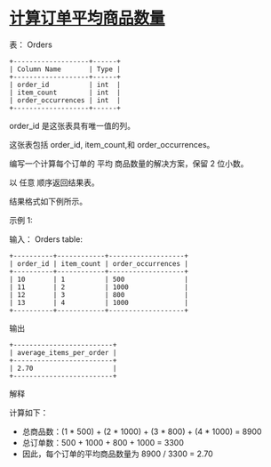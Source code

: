 #  [计算订单平均商品数量](https://leetcode.cn/problems/calculate-compressed-mean)

表： Orders
```
+-------------------+------+
| Column Name       | Type |
+-------------------+------+
| order_id          | int  |
| item_count        | int  |
| order_occurrences | int  |
+-------------------+------+
```
order_id 是这张表具有唯一值的列。

这张表包括 order_id, item_count,和 order_occurrences。

编写一个计算每个订单的 平均 商品数量的解决方案，保留 2 位小数。

以 任意 顺序返回结果表。

结果格式如下例所示。

 

示例 1:

输入：
Orders table:
```
+----------+------------+-------------------+
| order_id | item_count | order_occurrences | 
+----------+------------+-------------------+
| 10       | 1          | 500               | 
| 11       | 2          | 1000              |     
| 12       | 3          | 800               |  
| 13       | 4          | 1000              | 
+----------+------------+-------------------+
```
输出
```
+-------------------------+
| average_items_per_order | 
+-------------------------+
| 2.70                    |
+-------------------------+
```
解释

计算如下：
 - 总商品数：(1 * 500) + (2 * 1000) + (3 * 800) + (4 * 1000) = 8900 
 - 总订单数：500 + 1000 + 800 + 1000 = 3300 
 - 因此，每个订单的平均商品数量为 8900 / 3300 = 2.70